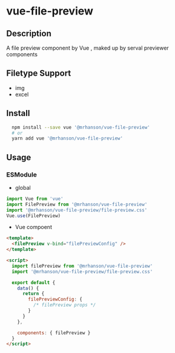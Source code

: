 # vue-file-preview

## Description

A file preview component by Vue , maked up by serval previewer components

## Filetype Support

- img
- excel

## Install

```bash
  npm install --save vue '@mrhanson/vue-file-preview'
  # or
  yarn add vue '@mrhanson/vue-file-preview'
```

## Usage

### ESModule

- global

```js
import Vue from 'vue'
import FilePreview from '@mrhanson/vue-file-preview'
import '@mrhanson/vue-file-preview/file-preview.css'
Vue.use(FilePreview)
```

- Vue compoent

```html
<template>
  <filePreview v-bind="filePreviewConfig" />
</template>

<script>
  import filePreview from '@mrhanson/vue-file-preview'
  import '@mrhanson/vue-file-preview/file-preview.css'

  export default {
    data() {
      return {
        filePreviewConfig: {
          /* filePreview props */
        }
      }
    },

    components: { filePreview }
  }
</script>
```

